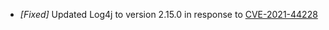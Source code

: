 * _[Fixed]_ Updated Log4j to version 2.15.0 in response to [CVE-2021-44228](https://github.com/advisories/GHSA-jfh8-c2jp-5v3q)